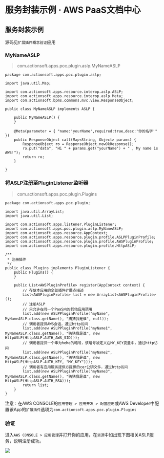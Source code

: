 # 服务封装示例 · AWS PaaS文档中心

## 服务封装示例

源码见`扩展插件概念验证`应用

### MyNameASLP

> com.actionsoft.apps.poc.plugin.aslp.MyNameASLP
    
    
    package com.actionsoft.apps.poc.plugin.aslp;
    
    import java.util.Map;
    
    import com.actionsoft.apps.resource.interop.aslp.ASLP;
    import com.actionsoft.apps.resource.interop.aslp.Meta;
    import com.actionsoft.bpms.commons.mvc.view.ResponseObject;
    
    public class MyNameASLP implements ASLP {
    
        public MyNameASLP() {
        }
    
        @Meta(parameter = { "name:'yourName',required:true,desc:'你的名字'" })
        public ResponseObject call(Map<String, Object> params) {
            ResponseObject ro = ResponseObject.newOkResponse();
            ro.put("data", "Hi " + params.get("yourName") + " , My name is AWS!");
            return ro;
        }
    
    }
    

### 将ASLP注册至PluginListener监听器

> com.actionsoft.apps.poc.plugin.Plugins
    
    
    package com.actionsoft.apps.poc.plugin;
    
    import java.util.ArrayList;
    import java.util.List;
    
    import com.actionsoft.apps.listener.PluginListener;
    import com.actionsoft.apps.poc.plugin.aslp.MyNameASLP;
    import com.actionsoft.apps.resource.AppContext;
    import com.actionsoft.apps.resource.plugin.profile.ASLPPluginProfile;
    import com.actionsoft.apps.resource.plugin.profile.AWSPluginProfile;
    import com.actionsoft.apps.resource.plugin.profile.HttpASLP;
    
    /**
     * 注册插件
     */
    public class Plugins implements PluginListener {
        public Plugins() {
        }
    
        public List<AWSPluginProfile> register(AppContext context) {
            // 存放本应用的全部插件扩展点描述
            List<AWSPluginProfile> list = new ArrayList<AWSPluginProfile>();
            // 注册ASLP
            // 只允许在同一个PaaS内的其他应用调用
            list.add(new ASLPPluginProfile("myName", MyNameASLP.class.getName(), "猜猜我是谁", null));
            // 调用者提供AWS会话，通过http访问
            list.add(new ASLPPluginProfile("myName1", MyNameASLP.class.getName(), "猜猜我是谁", new HttpASLP(HttpASLP.AUTH_AWS_SID)));
            // 调用者提供一个串为hehe的暗号，该暗号被定义在MY_KEY变量中，通过http访问
            list.add(new ASLPPluginProfile("myName2", MyNameASLP.class.getName(), "猜猜我是谁", new HttpASLP(HttpASLP.AUTH_KEY, "MY_KEY")));
            // 调用者有应用服务提供方提供的cer公钥文件，通过http访问
            list.add(new ASLPPluginProfile("myName3", MyNameASLP.class.getName(), "猜猜我是谁", new HttpASLP(HttpASLP.AUTH_RSA)));
            return list;
        }
    }
    

注意：在AWS CONSOLE的`应用管理 > 应用开发 > 配置应用`或AWS Developer中配置该App的`扩展插件`选项为`com.actionsoft.apps.poc.plugin.Plugins`

### 验证

进入`AWS CONSOLE > 应用管理`并打开你的应用，在`资源`中如出现下图相关ASLP服务，说明注册成功。

[![](https://docs.awspaas.com/reference-guide/aws-paas-plugin-development-reference-guide/plugins/aslp-1.png)](<aslp-1.png>)